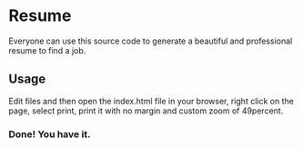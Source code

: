 # Resume

Everyone can use this source code to generate a beautiful and professional resume to find a job.

## Usage

Edit files and then open the index.html file in your browser, right click on the page, select print, print it with no margin and custom zoom of 49percent.

### Done! You have it.
